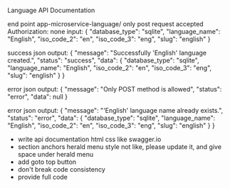 Language API Documentation

end point app-microservice-language/
only post request accepted
Authorization: none
input:
{
"database_type": "sqlite",
"language_name": "English",
"iso_code_2": "en",
"iso_code_3": "eng",
"slug": "english"
}

success json output:
{
"message": "Successfully 'English' language created.",
"status": "success",
"data": {
"database_type": "sqlite",
"language_name": "English",
"iso_code_2": "en",
"iso_code_3": "eng",
"slug": "english"
}
}

error json output:
{
"message": "Only POST method is allowed",
"status": "error",
"data": null
}

error json output:
{
"message": "'English' language name already exists.",
"status": "error",
"data": {
"database_type": "sqlite",
"language_name": "English",
"iso_code_2": "en",
"iso_code_3": "eng",
"slug": "english"
}
}

- write api documentation html css like swagger.io
- section anchors herald menu style not like, please update it, and give space under herald menu
- add goto top button
- don't break code consistency
- provide full code